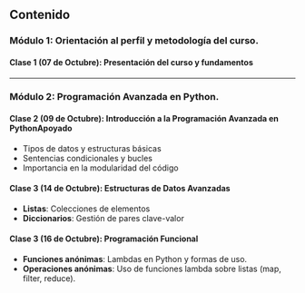 ## Contenido

### Módulo 1: Orientación al perfil y metodología del curso.

#### Clase 1 (07 de Octubre): Presentación del curso y fundamentos

---

### Módulo 2: Programación Avanzada en Python.

#### Clase 2 (09 de Octubre): Introducción a la Programación Avanzada en PythonApoyado

- Tipos de datos y estructuras básicas
- Sentencias condicionales y bucles
- Importancia en la modularidad del código

#### Clase 3 (14 de Octubre): Estructuras de Datos Avanzadas

- **Listas**: Colecciones de elementos
- **Diccionarios**: Gestión de pares clave-valor

#### Clase 3 (16 de Octubre): Programación Funcional

- **Funciones anónimas**: Lambdas en Python y formas de uso.
- **Operaciones anónimas**: Uso de funciones lambda sobre listas (map, filter, reduce).